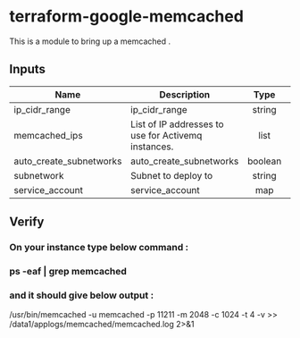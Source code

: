 # terraform-google-memcached

This is a module to bring up a memcached .

## Inputs

| Name | Description | Type | Default | Required |
|------|-------------|:----:|:-----:|:-----:|
| ip_cidr_range | ip_cidr_range | string | `10.2.0.0/24` | yes |
| memcached_ips | List of IP addresses to use for Activemq instances. | list | - | yes |
| auto_create_subnetworks | auto_create_subnetworks | boolean | `` | no |
| subnetwork | Subnet to deploy to | string | `` | yes |
| service_account | service_account | map | `<map>` | yes |

## Verify

### On your instance type below command :
### ps -eaf | grep memcached
### and it should give below output :
/usr/bin/memcached -u memcached -p 11211 -m 2048 -c 1024 -t 4 -v >> /data1/applogs/memcached/memcached.log 2>&1
